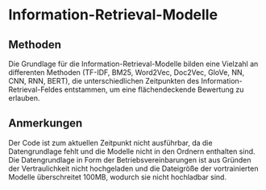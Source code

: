 # Information-Retrieval-Modelle
 
## Methoden
Die Grundlage für die Information-Retrieval-Modelle bilden eine Vielzahl an differenten Methoden (TF-IDF, BM25, Word2Vec, Doc2Vec, GloVe, NN, CNN, RNN, BERT), die unterschiedlichen Zeitpunkten des Information-Retrieval-Feldes entstammen, um eine flächendeckende Bewertung zu erlauben.

## Anmerkungen
Der Code ist zum aktuellen Zeitpunkt nicht ausführbar, da die Datengrundlage fehlt und die Modelle nicht in den Ordnern enthalten sind. Die Datengrundlage in Form der Betriebsvereinbarungen ist aus Gründen der Vertraulichkeit nicht hochgeladen und die Dateigröße der vortrainierten Modelle überschreitet 100MB, wodurch sie nicht hochladbar sind.
